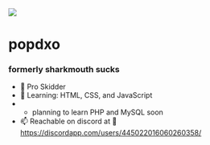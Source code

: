 <img src="https://cdn.discordapp.com/banners/445022016060260358/23cafcb418773a6198bd5938254a5266?size=4096">
    <h1>popdxo</h1>
    <h3>formerly sharkmouth sucks</h3>

- 💪 Pro Skidder
- 🏫 Learning: HTML, CSS, and JavaScript
- - planning to learn PHP and MySQL soon
- 📫 Reachable on discord at 🍔 https://discordapp.com/users/445022016060260358/

<!---
Sharkmouth-Sucks/Sharkmouth-Sucks is a ✨ special ✨ repository because its `README.md` (this file) appears on your GitHub profile.
You can click the Preview link to take a look at your changes.
--->
